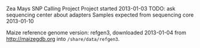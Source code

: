 Zea Mays SNP Calling Project
Project started 2013-01-03
TODO: ask sequencing center about adapters
Samples expected from sequencing core 2013-01-10


Maize reference genome version: refgen3, downloaded 2013-01-04 from http://maizegdb.org into `/share/data/refgen3`.
